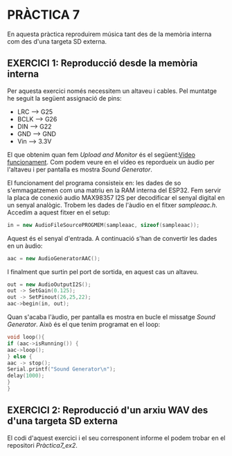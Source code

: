 # PRÀCTICA 7
En aquesta pràctica  reproduirem música tant des de la memòria interna com des d'una targeta SD externa.

## EXERCICI 1: Reproducció desde la memòria interna
Per aquesta exercici només necessitem un altaveu i cables. Pel muntatge he seguit la següent assignació de pins: 
- LRC --> G25
- BCLK --> G26
- DIN --> G22
- GND --> GND
- Vin --> 3.3V


El que obtenim quan fem *Upload and Monitor* és el següent:[Vídeo funcionament](https://drive.google.com/file/d/1YKYbzegySmjhGpX2p5JX_yrmkcF-wALd/view?usp=sharing).
Com podem veure en el vídeo es repordueix un àudio per l'altaveu i per pantalla es mostra *Sound Generator*.  

El funcionament del programa consisteix en: les dades de so s'emmagatzemen com una matriu en la RAM interna del ESP32. Fem servir la placa de conexió audio MAX98357 I2S per decodificar el senyal digital en un senyal analògic. Trobem les dades de l'àudio en el fitxer *sampleaac.h*. Accedim a aquest fitxer en el setup: 
```cpp
in = new AudioFileSourcePROGMEM(sampleaac, sizeof(sampleaac));
```
Aquest és el senyal d'entrada. A continuació s'han de convertir les dades en un àudio: 
```cpp
aac = new AudioGeneratorAAC();
```
I finalment que surtin pel port de sortida, en aquest cas un altaveu. 
```cpp
out = new AudioOutputI2S();
out -> SetGain(0.125);
out -> SetPinout(26,25,22);
aac->begin(in, out);
```
Quan s'acaba l'àudio, per pantalla es mostra en bucle el missatge *Sound Generator*. Això és el que tenim programat en el loop: 
```cpp
void loop(){
if (aac->isRunning()) {
aac->loop();
} else {
aac -> stop();
Serial.printf("Sound Generator\n");
delay(1000);
}
}
```
## EXERCICI 2: Reproducció d'un arxiu WAV des d'una targeta SD externa
El codi d'aquest exercici i el seu corresponent informe el podem trobar en el repositori *Pràctica7_ex2*.

